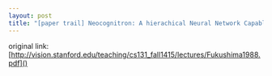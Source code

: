 ```yaml
---
layout: post
title: "[paper trail] Neocognitron: A hierachical Neural Network Capable of Visual Pattern Recognition"
---
```


original link: [http://vision.stanford.edu/teaching/cs131_fall1415/lectures/Fukushima1988.pdf]()
